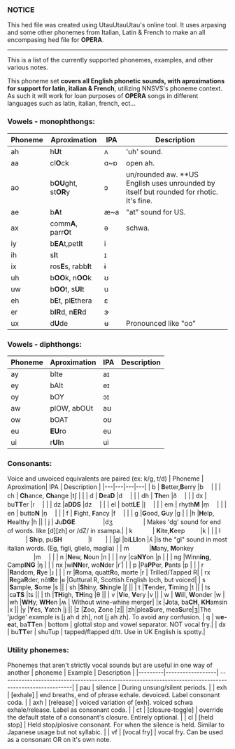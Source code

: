 ### NOTICE
This hed file was created using UtauUtauUtau's online tool. It uses arpasing and some other phonemes from Italian, Latin & French to make an all encompasing hed file for **OPERA**.
___
This is a list of the currently supported phonemes, examples, and other various notes.

This phoneme set **covers all English phonetic sounds, with aproximations for support for latin, italian & French**, utilizing NNSVS's phoneme context. As such it will work for loan purposes of **OPERA** songs in different languages such as latin, italian, french, ect...
### Vowels - monophthongs:
 Phoneme | Aproximation        | IPA  | Description |
|---|---|---|---|
| ah      | h**U**t               |ʌ            | 'uh' sound.   |
| aa      | cl**O**ck             | ɑ~ɒ         | open ah.  |
| ao      | b**OU**ght, st**OR**y | ɔ           | un/rounded aw. **US English uses unrounded by itself but rounded for rhotic. It's fine.  |
| ae      | b**A**t               | æ~a         | "at" sound for US.|
| ax      | comm**A**, parr**O**t | ə           | schwa.  |
| iy      | b**EA**t,pet**I**t        | i           |   |
| ih      | s**I**t                   | ɪ           |   |
| ix      |ros**E**s, rabb**I**t      |ɨ            |   |
| uh      | b**OO**k, n**OO**k        | ʊ           |   |
| uw      | b**OO**t, s**UI**t        | u           |   |
| eh      | b**E**t, pl**E**thera     | ɛ           |   |
| er      | b**IR**d, n**ER**d        | ɝ           |   |
| ux      |d**U**de                   | ʉ           |Pronounced like "oo" |

### Vowels - diphthongs:
| Phoneme | Aproximation       | IPA        | Description |
|---|---|---|---|
| ay      | bIte              | aɪ          |             |
| ey      | bAIt              | eɪ          |             |
| oy      | bOY               | ɔɪ          |             |
| aw      | plOW, abOUt       | aʊ          |             |
| ow      | bOAT              | oʊ          |             |
| eu      |**EU**ro           |eu           |             |
| ui      |r**UI**n           |ui           |             |

### Consonants:
Voice and unvoiced equivalents are paired (ex: k/g, t/d)
| Phoneme | Aproximation| IPA | Description |
|---|---|---|---|
| b       | **B**etter,**B**erry              |b　         | |
| ch      | **Ch**ance, **Ch**ange            |tʃ          | |
| d       | **D**ea**D**                      |d　         | |
| dh      | **Th**en                          |ð　         | |
| dx      | bu**TT**er                        |ɾ　         | |
| dz      |a**DDS**                           |dz　        | |
| el      | bott**LE**                        |l̩　         | |
| em      | rhyth**M**                        |m̩　          | |
| en      | butto**N**                        |n̩　         | |
| f       | **F**ight, **F**ancy              |f　          | |
| g       |**G**ood, **G**uy                  |g           | |
|h        |**H**elp, **H**ealthy              |h           ||
| j       | **J**u**DGE**            　　　　 |dʒ　　　　　| Makes 'dg' sound for end of words. like [d][zh] or /dZ/ in xsampa.|
| k 　　　| **K**ite,**K**eep            　　 |k          | |
| l 　　　| **Sh**ip, pu**SH**        　　　　|l      　　| |
|gl       |bi**LLI**on                        |ʎ           |Is the "gl" sound in most italian words. (Eg, figli, glielo, maglia) |
| m 　　　|**M**any, **M**onkey     　　　　  |m　          | |
| n       |**N**ew, **N**oun                  |n           | |
| ny      |ca**NY**on                         |ɲ           | |
| ng      |Winn**ing**, Camp**ING**           |ŋ           | |
| nx      |wi**NN**er, wo**N**der             |ɾ̃           | |
| p       |Pa**PP**er, **P**ants               |p           | |
| r       |**R**andom, **R**ye                |ɹ           | |
| rr      |**R**oma, quatt**R**o, mo**r**te   |r           | Trilled/Tapped R|
| rx      |**R**ega**R**der, nôt**R**e        |ʁ           |Guttural R, Scottish English loch, but voiced|
| s       |**S**ample, **S**ome               |s           ||
| sh      |**Sh**iny, **Sh**ingle             |ʃ           ||
| t       |**T**ender, **T**iming             |t           ||
| ts      |ca**TS**                           |ts          ||
| th      |**TH**igh, **TH**ing               |θ           ||
| v       |**V**ie, **V**ery                  |v           ||
| w       | **W**ill, **W**onder              |w           |
|wh       |**WH**y, **WH**en                  |ʍ           | Without wine-whine merger|
|x        |**J**ota, ba**CH**, **KH**amsin    |x           ||
|y        |**Y**es, **Y**atch                 |j           ||
|z        |**Z**oo, **Z**one                  |z||
|zh|plea**S**ure, mea**S**ure|ʒ|The 'judge' example is [j ah d zh], not [j ah zh]. To avoid any confusion.
| q       | w**e-e**at, ba**TT**en     | bottom     | glottal stop and vowel separator. NOT vocal fry.|
| dx      | bu**TT**er            | shuTup     | tapped/flapped d/tt. Use in UK English is spotty.|

### Utility phonemes:
Phonemes that aren't strictly vocal sounds but are useful in one way of another
| phoneme | Example          | Description                                                                                            |
|---------|------------------| -------------------------------------------------------------------------------------------------------|
| pau     | silence          | During unsung/silent periods.                                                                          |
| exh     | [exhale]         | end breaths, end of phrase exhale. devoiced. Label consonant coda.                                     |
| axh     | [release]        | voiced variation of [exh]. voiced schwa exhale/release. Label as consonant coda.                       |
| ct      | [closure-toggle] | override the default state of a consonant's closure. Entirely optional.                                |
| cl      | [held stop]      | Held stop/plosive consonant. For when the silence is held. Similar to Japanese usage but not syllabic. |
| vf      | [vocal fry]      | vocal fry. Can be used as a consonant OR on it's own note.    
